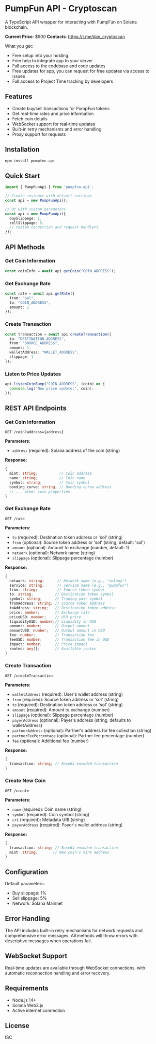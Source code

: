 # PumpFun API - Cryptoscan

A TypeScript API wrapper for interacting with PumpFun on Solana blockchain.

**Current Price**: $900
**Contacts**: https://t.me/dan_cryptoscan

What you get:

- Free setup into your hosting.
- Free help to integrate app to your server
- Full access to the codebase and code updates
- Free updates for app, you can request for free updates via access to issues
- Full access to Project Time tracking by developers

## Features

- Create buy/sell transactions for PumpFun tokens
- Get real-time rates and price information
- Fetch coin details
- WebSocket support for real-time updates
- Built-in retry mechanisms and error handling
- Proxy support for requests

## Installation

```bash
npm install pumpfun-api
```

## Quick Start

```typescript
import { PumpFunApi } from 'pumpfun-api';

// Create instance with default settings
const api = new PumpFunApi();

// Or with custom parameters
const api = new PumpFunApi({
  buySlippage: 1,
  sellSlippage: 5,
  // custom connection and request handlers
});
```

## API Methods

### Get Coin Information

```typescript
const coinInfo = await api.getCoin("COIN_ADDRESS");
```

### Get Exchange Rate

```typescript
const rate = await api.getRate({
  from: "sol",
  to: "COIN_ADDRESS",
  amount: 1
});
```

### Create Transaction

```typescript
const transaction = await api.createTransaction({
  to: "DESTINATION_ADDRESS",
  from: "SOURCE_ADDRESS",
  amount: 1,
  walletAddress: "WALLET_ADDRESS",
  slippage: 1
});
```

### Listen to Price Updates

```typescript
api.listenCoinBump("COIN_ADDRESS", (coin) => {
  console.log("New price update:", coin);
});
```

## REST API Endpoints

### Get Coin Information
```http
GET /coin?address={address}
```

**Parameters:**
- `address` (required): Solana address of the coin (string)

**Response:**
```typescript
{
  mint: string;          // Coin address
  name: string;          // Coin name
  symbol: string;        // Coin symbol
  bonding_curve: string; // Bonding curve address
  // ... other coin properties
}
```

### Get Exchange Rate
```http
GET /rate
```

**Parameters:**
- `to` (required): Destination token address or 'sol' (string)
- `from` (optional): Source token address or 'sol' (string, default: 'sol')
- `amount` (optional): Amount to exchange (number, default: 1)
- `network` (optional): Network name (string)
- `slippage` (optional): Slippage percentage (number)

**Response:**
```typescript
{
  network: string;      // Network name (e.g., "solana")
  service: string;      // Service name (e.g., "pumpfun")
  from: string;         // Source token symbol
  to: string;          // Destination token symbol
  symbol: string;      // Trading pair symbol
  fromAddress: string; // Source token address
  toAddress: string;   // Destination token address
  price: number;       // Exchange rate
  priceUSD: number;    // USD price
  liquidityUSD: number;// Liquidity in USD
  amount: number;      // Output amount
  amountUSD: number;   // Output amount in USD
  fee: number;         // Transaction fee
  feeUSD: number;      // Transaction fee in USD
  impact: number;      // Price impact
  routes: any[];       // Available routes
}
```

### Create Transaction
```http
GET /createTransaction
```

**Parameters:**
- `walletAddress` (required): User's wallet address (string)
- `from` (required): Source token address or 'sol' (string)
- `to` (required): Destination token address or 'sol' (string)
- `amount` (required): Amount to exchange (number)
- `slippage` (optional): Slippage percentage (number)
- `payerAddress` (optional): Payer's address (string, defaults to walletAddress)
- `partnerAddress` (optional): Partner's address for fee collection (string)
- `partnerFeePercentage` (optional): Partner fee percentage (number)
- `fee` (optional): Additional fee (number)

**Response:**
```typescript
{
  transaction: string; // Base64 encoded transaction
}
```

### Create New Coin
```http
GET /create
```

**Parameters:**
- `name` (required): Coin name (string)
- `symbol` (required): Coin symbol (string)
- `uri` (required): Metadata URI (string)
- `payerAddress` (required): Payer's wallet address (string)

**Response:**
```typescript
{
  transaction: string; // Base64 encoded transaction
  mint: string;       // New coin's mint address
}
```

## Configuration

Default parameters:
- Buy slippage: 1%
- Sell slippage: 5%
- Network: Solana Mainnet

## Error Handling

The API includes built-in retry mechanisms for network requests and comprehensive error messages. All methods will throw errors with descriptive messages when operations fail.

## WebSocket Support

Real-time updates are available through WebSocket connections, with automatic reconnection handling and error recovery.

## Requirements

- Node.js 14+
- Solana Web3.js
- Active internet connection

## License

ISC
